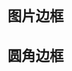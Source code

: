 <!--
 * @abstract: JianJie
 * @version: 0.0.1
 * @Author: bhabgs
 * @Date: 2020-06-01 08:58:04
 * @LastEditors: bhabgs
 * @LastEditTime: 2020-06-01 08:58:20
-->

# 图片边框

# 圆角边框
